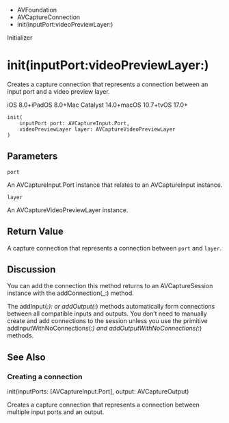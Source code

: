 

- AVFoundation
- AVCaptureConnection
-  init(inputPort:videoPreviewLayer:) 

Initializer

# init(inputPort:videoPreviewLayer:)

Creates a capture connection that represents a connection between an input port and a video preview layer.

iOS 8.0+iPadOS 8.0+Mac Catalyst 14.0+macOS 10.7+tvOS 17.0+

``` source
init(
    inputPort port: AVCaptureInput.Port,
    videoPreviewLayer layer: AVCaptureVideoPreviewLayer
)
```

## Parameters 

`port`  

An AVCaptureInput.Port instance that relates to an AVCaptureInput instance.

`layer`  

An AVCaptureVideoPreviewLayer instance.

## Return Value

A capture connection that represents a connection between `port` and `layer`.

## Discussion

You can add the connection this method returns to an AVCaptureSession instance with the addConnection(_:) method.

The addInput(_:): or addOutput(_:) methods automatically form connections between all compatible inputs and outputs. You don’t need to manually create and add connections to the session unless you use the primitive addInputWithNoConnections(_:) and addOutputWithNoConnections(_:) methods.

## See Also

### Creating a connection

init(inputPorts: [AVCaptureInput.Port], output: AVCaptureOutput)

Creates a capture connection that represents a connection between multiple input ports and an output.

